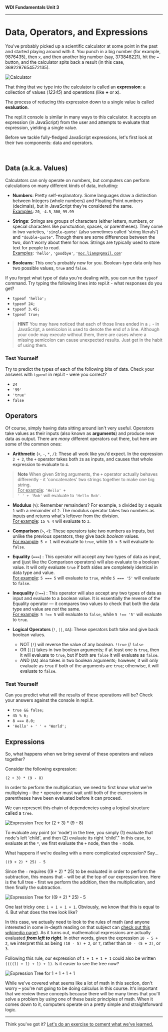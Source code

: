 **WDI Fundamentals Unit 3**

---

# Data, Operators, and Expressions

You've probably picked up a scientific calculator at some point in the past and
started playing around with it. You punch in a big number (for example, 9876435),
then `x`, and then another big number (say, 373848221), hit the `=` button, and
the calculator spits back a result (in this case, 3692287654572135).

![Calculator](../assets/chapter3/calculator.png)

That thing that we type into the calculator is called an **expression**: a
collection of values (*12345*) and operations (like **+** or **x**).

The process of reducing this expression down to a single value is called **evaluation**.

The repl.it console is similar in many ways to this calculator. It accepts an
expression (in JavaScript) from the user and attempts to evaluate that expression,
yielding a single value.

Before we tackle fully-fledged JavaScript expressions, let's first look at their
two components: data and operators.

<br>

## Data (a.k.a. Values)
Calculators can only operate on numbers, but computers can perform calculations
on many different kinds of data, including:

* **Numbers**: Pretty self-explanatory. Some languages draw a distinction between Integers (whole numbers) and Floating Point numbers (decimals), but in JavaScript they're considered the same.<br>
<u>Examples</u>: `20`, `-4.5`, `300`, `99.99`

* **Strings**: Strings are groups of characters (either letters, numbers, or special characters like punctuation, spaces, or parentheses). They come in two varieties, <code>'single-quote'</code> (also sometimes called 'string literals') and <code>"double-quote"</code>. Though there are some differences between the two, don't worry about them for now. Strings are typically used to store text for people to read.<br><u>Examples</u>: <code>'hello'</code>, <code>'goodbye'</code>, <code>'moc.liamg@gmail.com'</code>

* **Booleans**: This one's probably new for you. Boolean-type data only has two
possible values, `true` and `false`.

If you forget what type of data you're dealing with, you can run the `typeof`
command. Try typing the following lines into repl.it - what responses do you get?

* <code>typeof 'hello';</code>
* <code>typeof 24;</code>
* <code>typeof 3.45;</code>
* <code>typeof true;</code>

> **HINT**  You may have noticed that each of those lines ended in a `;` - in
> JavaScript, a semicolon is used to denote the end of a line. Although your code
> may execute without them, there are cases where a missing semicolon can cause
> unexpected results. Just get in the habit of using them.

### Test Yourself
Try to predict the types of each of the following bits of data. Check your answers
with `typeof` in repl.it - were you correct?

* <code>24</code>
* <code>'99'</code>
* <code>'true'</code>
* <code>false</code>


## Operators
Of course, simply having data sitting around isn't very useful. Operators take
values as their inputs (also known as **arguments**) and produce new data as output.
There are *many* different operators out there, but here are some of the common ones:

* **Arithmetic** (`+`, `-`, `*`, `/`): These all work like you'd expect. In the expression `2 + 2`, the `+` operator takes both `2`s as inputs, and causes that whole expression to evaluate to `4`.

>**Note** When given String arguments, the `+` operator actually behaves
differently - it 'concatenates' two strings together to make one big string.
<br><u>For example</u>: <code>'Hello' + ' ' + 'Bob'</code> will evaluate to <code>'Hello Bob'</code>.

* **Modulus** (`%`): Remember remainders? For example, `5` divided by `3` equals `1` with a remainder of `2`. The modulus operator takes two numbers as inputs and returns what's leftover from the division.
<br><u>For example</u>: `15 % 4` will evaluate to `3`.

* **Comparison** (<code>></code>, <code><</code>): These operators take two numbers as inputs, but unlike the previous operators, they give back *boolean* values.
<br><u>For example</u>: <code>5 > 1</code> will evaluate to `true`, while <code>10 < 5</code> will evaluate to `false`.

* **Equality** (`===`) : This operator will accept any two types of data as input, and (just like the Comparison operators) will also evaluate to a boolean value. It will only evaluate `true` if both sides are completely identical in data type and value.
<br><u>For example</u>: <code>5 === 5</code> will evaluate to `true`, while <code>5 === '5'</code> will evaluate to `false`.

* **Inequality** (`!==`) : This operator will also accept any two types of data as input and evaluate to a boolean value. It is essentially the reverse of the Equality operator — it compares two values to check that both the data type and value are *not* the same.
<br><u>For example</u>: <code>5 !== 5</code> will evaluate to `false`, while <code>5 !== '5'</code> will evaluate to `true`.

* **Logical Operators** (`!`, `||`, <code>&&</code>): These operators both take and give back boolean values.
    * NOT (`!`) will reverse the value of any boolean.
        `!true` // `false`
    * OR  (`||`) takes in two boolean arguments; if at least one is `true`, then it will evaluate to `true`, but if both are `false` it will evaluate as `false`.
    * AND (<code>&&</code>) also takes in two boolean arguments; however, it will only evaluate as `true` if both of the arguments are `true`; otherwise, it will evaluate to `false`.

### Test Yourself
Can you predict what will the results of these operations will be? Check your answers against the console in repl.it.
* <code>true && false;</code>
* <code>45 % 6;</code>
* <code>8 === 8.0;</code>
* <code>'Hello' + ' ' + 'World';</code>

## Expressions
So, what happens when we bring several of these operators and values together?

Consider the following expression:

`(2 + 3) * (9 - 8)`

In order to perform the multiplication, we need to first know what we're multiplying – the `*` operator must wait until both of the expressions in parentheses have been evaluated before it can proceed.

We can represent this chain of dependencies using a logical structure called a `tree`.

![Expression Tree for (2 + 3) * (9 - 8)](../assets/chapter3/tree1.png)
<br>

To evaluate any point (or 'node') in the tree, you simply (1) evaluate that node's left 'child', and then (2) evaluate its right 'child'." In this case, to evaluate at the `*`, we first evaluate the `+` node, then the `-` node.

What happens if we're dealing with a more complicated expression? Say...

`((9 + 2) * 25) - 5`

Since the `-` requires ((9 + 2) * 25) to be evaluated in order to perform the subtraction, this means that `-` will be at the top of our expression tree. Here is the full tree - first we perform the addition, then the multiplication, and then finally the subtraction.

![Expression Tree for ((9 + 2) * 25) - 5](../assets/chapter3/tree2.png)
<br>

One last tricky one: `1 + 1 + 1 + 1`. Obviously, we know that this is equal to 4. But what does the tree look like?

In this case, we actually need to look to the rules of math (and anyone interested in some in-depth reading on that subject can [check out this wikipedia page](http://en.wikipedia.org/wiki/Operator_associativity)). As it turns out, mathematical expressions are actually evaluated ***from left to right***. In other words, given the expression `10 - 5 + 2`, we interpret this as being `(10 - 5) + 2`, or `7`, rather than `10 - (5 + 2)`, or `3`.

Following this rule, our expression of `1 + 1 + 1 + 1` could also be written `((((1) + 1) + 1) + 1)`. Is it easier to see the tree now?

![Expression Tree for 1 + 1 + 1 + 1](../assets/chapter3/tree3.png)
<br>

While we've covered what seems like a lot of math in this section, don't worry – you're not going to be doing calculus in this course. It's important that we review these concepts because there will be many times that you'll solve a problem by using one of these basic principles of math. When it comes down to it, computers operate on a pretty simple and straightforward logic.

---

Think you've got it? [Let's do an exercise to cement what we've learned.](04_exercise.md)

